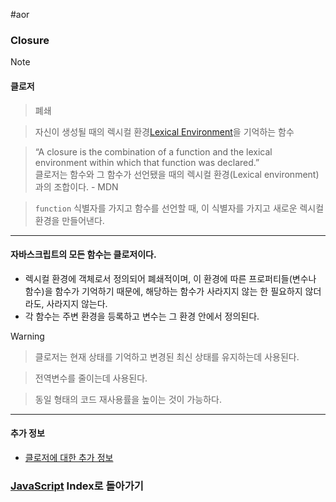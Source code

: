 #aor 
### Closure
>[!note]
>#### 클로저
>
>>폐쇄
>
>>자신이 생성될 때의 렉시컬 환경[Lexical Environment](Lexical%20Environment.md)을 기억하는 함수
>
>>“A closure is the combination of a function and the lexical environment within which that function was declared.”  
>>클로저는 함수와 그 함수가 선언됐을 때의 렉시컬 환경(Lexical environment)과의 조합이다. - MDN
>
>>`function` 식별자를 가지고 함수를 선언할 때, 이 식별자를 가지고 새로운 렉시컬 환경을 만들어낸다.

---
#### 자바스크립트의 모든 함수는 클로저이다.
- 렉시컬 환경에 객체로서 정의되어 폐쇄적이며, 이 환경에 따른 프로퍼티들(변수나 함수)을 함수가 기억하기 때문에, 해당하는 함수가 사라지지 않는 한 필요하지 않더라도, 사라지지 않는다.
- 각 함수는 주변 환경을 등록하고 변수는 그 환경 안에서 정의된다.

>[!warning]
>>클로저는 현재 상태를 기억하고 변경된 최신 상태를 유지하는데 사용된다.
>
>>전역변수를 줄이는데 사용된다.
>
>>동일 형태의 코드 재사용률을 높이는 것이 가능하다.

---
#### 추가 정보
- [클로저에 대한 추가 정보](https://developer.mozilla.org/en-US/docs/Web/JavaScript/Closures)
### [JavaScript](../../../Dev-Index/JavaScript.md) Index로 돌아가기
